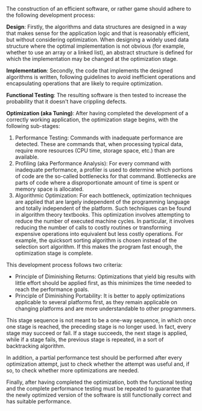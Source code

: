 The construction of an efficient software, or rather game should adhere to the following development process:

**Design**: Firstly, the algorithms and data structures are designed in a way that makes sense for the application logic and that is reasonably efficient, but without considering optimization. 
When designing a widely used data structure where the optimal implementation is not obvious (for example, whether to use an array or a linked list), an abstract structure is defined for which the implementation may be changed at the optimization stage.

**Implementation**: Secondly, the code that implements the designed algorithms is written, following guidelines to avoid inefficient operations and encapsulating operations that are likely to require optimization.

**Functional Testing**: The resulting software is then tested to increase the probability that it doesn't have crippling defects.

**Optimization (aka Tuning)**: After having completed the development of a correctly working application, the optimization stage begins,
 with the following sub-stages:

1. Performance Testing: Commands with inadequate performance are detected. These are commands that, when processing typical data, require more resources (CPU time, storage space, etc.) than are available.
2. Profiling (aka Performance Analysis): For every command with inadequate performance, a profiler is used to determine which portions of code are the so-called bottlenecks for that command. Bottlenecks are parts of code where a disproportionate amount of time is spent or memory space is allocated.
3. Algorithmic Optimization: For each bottleneck, optimization techniques are applied that are largely independent of the programming language and totally independent of the platform. Such techniques can be found in algorithm theory textbooks. This optimization involves attempting to reduce the number of executed machine cycles. 
In particular, it involves reducing the number of calls to costly routines or transforming expensive operations into equivalent but less costly operations. For example, the quicksort sorting algorithm is chosen instead of the selection sort algorithm. If this makes the program fast enough, the optimization stage is complete.

This development process follows two criteria:

- Principle of Diminishing Returns: Optimizations that yield big results with little effort should be applied first, as this minimizes the time needed to reach the performance goals.
- Principle of Diminishing Portability: It is better to apply optimizations applicable to several platforms first, as they remain applicable on changing platforms and are more understandable to other programmers.

This stage sequence is not meant to be a one-way sequence, in which once one stage is reached, the preceding stage is no longer used. In fact, every stage may succeed or fail. If a stage succeeds, the next stage is applied, while if a stage fails, the previous stage is repeated, in a sort of backtracking algorithm.

In addition, a partial performance test should be performed after every optimization attempt, just to check whether the attempt was useful and, if so, to check whether more optimizations are needed.

Finally, after having completed the optimization, both the functional testing and the complete performance testing must be repeated to guarantee that the newly optimized version of the software is still functionally correct and has suitable performance.